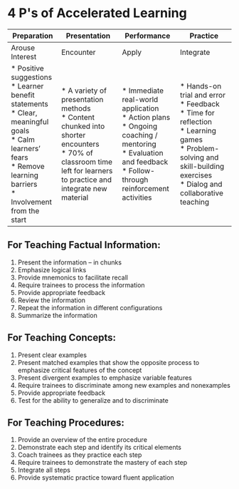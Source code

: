 # 4 P's of Accelerated Learning

| Preparation | Presentation | Performance | Practice |
| ----------- | ------------ | ----------- | -------- |
| Arouse Interest | Encounter | Apply | Integrate |
| * Positive suggestions<br/>* Learner benefit statements<br/>* Clear, meaningful goals<br/>* Calm learners’ fears<br/>* Remove learning barriers<br/>* Involvement from the start| * A variety of presentation methods<br/>* Content chunked into shorter encounters<br />* 70% of classroom time left for learners to practice and integrate new material | * Immediate real-world application<br/>*  Action plans<br/>* Ongoing coaching / mentoring<br/>* Evaluation and feedback<br/>* Follow-through reinforcement activities | * Hands-on trial and error<br/>* Feedback<br/>* Time for reflection<br/>* Learning games<br/>* Problem-solving and skill-building exercises<br/>* Dialog and collaborative teaching |

## For Teaching Factual Information:
1. Present the information – in chunks
2. Emphasize logical links
3. Provide mnemonics to facilitate recall
4. Require trainees to process the information
5. Provide appropriate feedback
6. Review the information
7. Repeat the information in different configurations
8. Summarize the information

## For Teaching Concepts:
1. Present clear examples
2. Present matched examples that show the opposite process to
emphasize critical features of the concept
3. Present divergent examples to emphasize variable features
4. Require trainees to discriminate among new examples and nonexamples
5. Provide appropriate feedback
6. Test for the ability to generalize and to discriminate

## For Teaching Procedures:
1. Provide an overview of the entire procedure
2. Demonstrate each step and identify its critical elements
3. Coach trainees as they practice each step
4. Require trainees to demonstrate the mastery of each step
5. Integrate all steps
6. Provide systematic practice toward fluent application 
